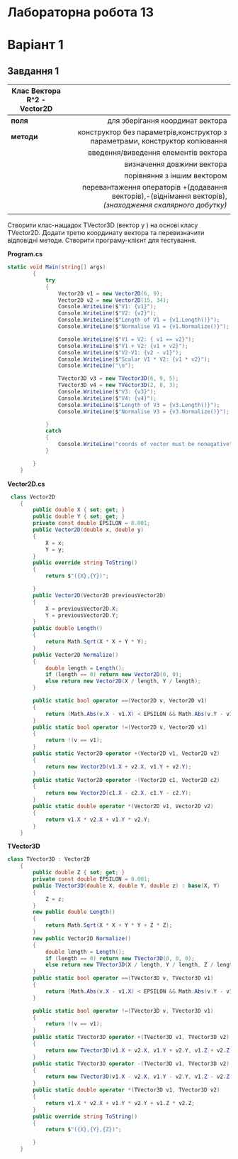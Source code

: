 # Лабораторна робота 13
 # Варіант 1
 ## Завдання 1
 
| **Клас** Вектора R^2 - Vector2D                       ||    
| ----------------|--------------------------:                                                                             |
|   **поля**      |для зберігання координат вектора                                                                        |
|   **методи**    |конструктор без параметрів,конструктор з параметрами,   конструктор копіювання                          |
|                 |введення/виведення елементів вектора                                                                    |
|                 |визначення довжини вектора                                                                              |
|                 |порівняння з іншим вектором                                                                             |
|                 |перевантаження операторів +(додавання векторів),-(віднімання векторів),*(знаходження скалярного добутку)*|
|                                                                            |
Створити клас-нащадок TVector3D (вектор у  ) на основі класу TVector2D. Додати третю координату вектора та перевизначити відповідні методи.
Створити програму-клієнт для тестування.

__Program.cs__
```cs 
static void Main(string[] args)
        {
            try
            {
                Vector2D v1 = new Vector2D(6, 9);
                Vector2D v2 = new Vector2D(15, 34);
                Console.WriteLine($"V1: {v1}");
                Console.WriteLine($"V2: {v2}");
                Console.WriteLine($"Length of V1 = {v1.Length()}");
                Console.WriteLine($"Normalise V1 = {v1.Normalize()}");

                Console.WriteLine($"V1 = V2: { v1 == v2}");
                Console.WriteLine($"V1 + V2: {v1 + v2}");
                Console.WriteLine($"V2-V1: {v2 - v1}");
                Console.WriteLine($"Scalar V1 * V2: {v1 * v2}");
                Console.WriteLine("\n");

                TVector3D v3 = new TVector3D(6, 9, 5);
                TVector3D v4 = new TVector3D(2, 8, 3);
                Console.WriteLine($"V3: {v3}");
                Console.WriteLine($"V4: {v4}");
                Console.WriteLine($"Length of V3 = {v3.Length()}");
                Console.WriteLine($"Normalise V3 = {v3.Normalize()}");

            }
            catch
            {
                Console.WriteLine("coords of vector must be nonegative");
            }

        }
    }
```
__Vector2D.cs__
```cs
 class Vector2D
    {
        public double X { set; get; }
        public double Y { set; get; }
        private const double EPSILON = 0.001;
        public Vector2D(double x, double y)
        {
            X = x;
            Y = y;
        }
        public override string ToString()
        {
            return $"({X},{Y})";

        }
        public Vector2D(Vector2D previousVector2D)
        {
            X = previousVector2D.X;
            Y = previousVector2D.Y;
        }
        public double Length()
        {
            return Math.Sqrt(X * X + Y * Y);
        }
        public Vector2D Normalize()
        {
            double length = Length();
            if (length == 0) return new Vector2D(0, 0);
            else return new Vector2D(X / length, Y / length);
        }

        public static bool operator ==(Vector2D v, Vector2D v1)
        {
            return (Math.Abs(v.X - v1.X) < EPSILON && Math.Abs(v.Y - v1.Y) < EPSILON);
        }
        public static bool operator !=(Vector2D v, Vector2D v1)
        {
            return !(v == v1);
        }
        public static Vector2D operator +(Vector2D v1, Vector2D v2)
        {
            return new Vector2D(v1.X + v2.X, v1.Y + v2.Y);
        }
        public static Vector2D operator -(Vector2D c1, Vector2D c2)
        {
            return new Vector2D(c1.X - c2.X, c1.Y - c2.Y);
        }
        public static double operator *(Vector2D v1, Vector2D v2)
        {
            return v1.X * v2.X + v1.Y * v2.Y;
        }
    }
```
__TVector3D__
```cs
class TVector3D : Vector2D
    {
        public double Z { set; get; }
        private const double EPSILON = 0.001;
        public TVector3D(double X, double Y, double z) : base(X, Y)
        {
            Z = z;
        }
        new public double Length()
        {
            return Math.Sqrt(X * X + Y * Y + Z * Z);
        }
        new public Vector2D Normalize()
        {
            double length = Length();
            if (length == 0) return new TVector3D(0, 0, 0);
            else return new TVector3D(X / length, Y / length, Z / length);
        }
        public static bool operator ==(TVector3D v, TVector3D v1)
        {
            return (Math.Abs(v.X - v1.X) < EPSILON && Math.Abs(v.Y - v1.Y) < EPSILON && Math.Abs(v.Z - v1.Z) < EPSILON);
        }

        public static bool operator !=(TVector3D v, TVector3D v1)
        {
            return !(v == v1);
        }
        public static TVector3D operator +(TVector3D v1, TVector3D v2)
        {
            return new TVector3D(v1.X + v2.X, v1.Y + v2.Y, v1.Z + v2.Z);
        }
        public static TVector3D operator -(TVector3D v1, TVector3D v2)
        {
            return new TVector3D(v1.X - v2.X, v1.Y - v2.Y, v1.Z - v2.Z);
        }
        public static double operator *(TVector3D v1, TVector3D v2)
        {
            return v1.X * v2.X + v1.Y * v2.Y + v1.Z * v2.Z;
        }
        public override string ToString()
        {
            return $"({X},{Y},{Z})";

        }
    }
```
